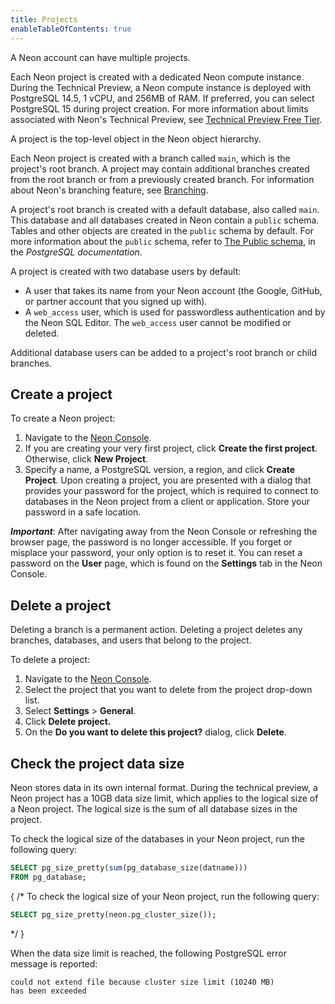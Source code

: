 ```yaml
---
title: Projects
enableTableOfContents: true
---
```


A Neon account can have multiple projects.

Each Neon project is created with a dedicated Neon compute instance. During the Technical Preview, a Neon compute instance is deployed with PostgreSQL 14.5, 1 vCPU, and 256MB of RAM. If preferred, you can select PostgreSQL 15 during project creation. For more information about limits associated with Neon's Technical Preview, see [Technical Preview Free Tier](/docs/reference/technical-preview-free-tier).

A project is the top-level object in the Neon object hierarchy.

Each Neon project is created with a branch called `main`, which is the project's root branch. A project may contain additional branches created from the root branch or from a previously created branch. For information about Neon's branching feature, see [Branching](../../conceptual-guides/branching).

A project's root branch is created with a default database, also called `main`. This database and all databases created in Neon contain a `public` schema. Tables and other objects are created in the `public` schema by default. For more information about the `public` schema, refer to [The Public schema](https://www.postgresql.org/docs/current/ddl-schemas.html#DDL-SCHEMAS-PUBLIC), in the _PostgreSQL documentation_.

A project is created with two database users by default:

- A user that takes its name from your Neon account (the Google, GitHub, or partner account that you signed up with).
- A `web_access` user, which is used for passwordless authentication and by the Neon SQL Editor. The `web_access` user cannot be modified or deleted.

Additional database users can be added to a project's root branch or child branches.

## Create a project

To create a Neon project:

1. Navigate to the [Neon Console](https://console.neon.tech).
2. If you are creating your very first project, click **Create the first project**. Otherwise, click **New Project**. 
3. Specify a name, a PostgreSQL version, a region, and click **Create Project**. Upon creating a project, you are presented with a dialog that provides your password for the project, which is required to connect to databases in the Neon project from a client or application. Store your password in a safe location.

**_Important_**: After navigating away from the Neon Console or refreshing the browser page, the password is no longer accessible. If you forget or misplace your password, your only option is to reset it. You can reset a password on the **User** page, which is found on the **Settings** tab in the Neon Console.

## Delete a project

Deleting a branch is a permanent action. Deleting a project deletes any branches, databases, and users that belong to the project.

To delete a project:

1. Navigate to the [Neon Console](https://console.neon.tech).
2. Select the project that you want to delete from the project drop-down list.
3. Select **Settings** > **General**.
4. Click **Delete project.**
5. On the **Do you want to delete this project?** dialog, click **Delete**.

## Check the project data size

Neon stores data in its own internal format. During the technical preview, a Neon project has a 10GB data size limit, which applies to the logical size of a Neon project. The logical size is the sum of all database sizes in the project.

To check the logical size of the databases in your Neon project, run the following query:

```sql
SELECT pg_size_pretty(sum(pg_database_size(datname)))
FROM pg_database;
```

{
/* To check the logical size of your Neon project, run the following query:

```sql
SELECT pg_size_pretty(neon.pg_cluster_size());
```

*/
}

When the data size limit is reached, the following PostgreSQL error message is reported:

```text
could not extend file because cluster size limit (10240 MB)
has been exceeded